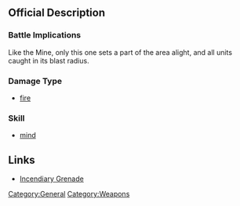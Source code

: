 ## Official Description

### Battle Implications

Like the Mine, only this one sets a part of the area alight, and all
units caught in its blast radius.

### Damage Type

- [fire](Damage/fire "wikilink")

### Skill

- [mind](Skills/mind "wikilink")

## Links

- [Incendiary Grenade](Equipment/Misc/Incendiary_Grenade "wikilink")

[Category:General](Category:General "wikilink")
[Category:Weapons](Category:Weapons "wikilink")